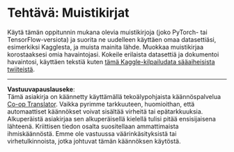 <!--
CO_OP_TRANSLATOR_METADATA:
{
  "original_hash": "47f7d3c6a5373543e051e4d1140ce898",
  "translation_date": "2025-08-28T20:07:05+00:00",
  "source_file": "lessons/5-NLP/16-RNN/assignment.md",
  "language_code": "fi"
}
-->
# Tehtävä: Muistikirjat

Käytä tämän oppitunnin mukana olevia muistikirjoja (joko PyTorch- tai TensorFlow-versiota) ja suorita ne uudelleen käyttäen omaa datasettiäsi, esimerkiksi Kagglesta, ja muista mainita lähde. Muokkaa muistikirjaa korostaaksesi omia havaintojasi. Kokeile erilaista datasettiä ja dokumentoi havaintosi, käyttäen tekstiä kuten [tämä Kaggle-kilpailudata sääaiheisista twiiteistä](https://www.kaggle.com/competitions/crowdflower-weather-twitter/data?select=train.csv).

---

**Vastuuvapauslauseke**:  
Tämä asiakirja on käännetty käyttämällä tekoälypohjaista käännöspalvelua [Co-op Translator](https://github.com/Azure/co-op-translator). Vaikka pyrimme tarkkuuteen, huomioithan, että automaattiset käännökset voivat sisältää virheitä tai epätarkkuuksia. Alkuperäistä asiakirjaa sen alkuperäisellä kielellä tulisi pitää ensisijaisena lähteenä. Kriittisen tiedon osalta suositellaan ammattimaista ihmiskäännöstä. Emme ole vastuussa väärinkäsityksistä tai virhetulkinnoista, jotka johtuvat tämän käännöksen käytöstä.